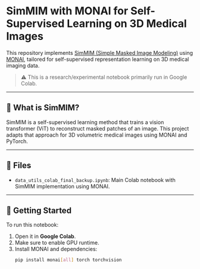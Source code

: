# SimMIM with MONAI for Self-Supervised Learning on 3D Medical Images

This repository implements [SimMIM (Simple Masked Image Modeling)](https://arxiv.org/abs/2111.09886) using [MONAI](https://monai.io/), tailored for self-supervised representation learning on 3D medical imaging data.

> ⚠️ This is a research/experimental notebook primarily run in Google Colab.

---

## 🧠 What is SimMIM?

SimMIM is a self-supervised learning method that trains a vision transformer (ViT) to reconstruct masked patches of an image. This project adapts that approach for 3D volumetric medical images using MONAI and PyTorch.

---

## 📁 Files

- `data_utils_colab_final_backup.ipynb`: Main Colab notebook with SimMIM implementation using MONAI.

---

## 🚀 Getting Started

To run this notebook:

1. Open it in **Google Colab**.
2. Make sure to enable GPU runtime.
3. Install MONAI and dependencies:
   ```bash
   pip install monai[all] torch torchvision
